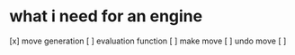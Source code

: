 # what i need for an engine

[x] move generation
[ ] evaluation function
[ ] make move
[ ] undo move
[ ] 
